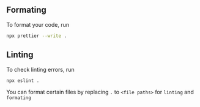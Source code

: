 ## Formating

To format your code, run

```bash
npx prettier --write .
```

## Linting

To check linting errors, run

```bash
npx eslint .
```

You can format certain files by replacing `.` to `<file paths>` for `linting` and `formating`
